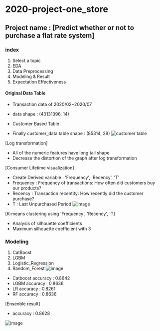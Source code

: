 # 2020-project-one_store

## Project name : [Predict whether or not to purchase a flat rate system]

### index
1. Select a topic
2. EDA
3. Data Preprocessing
4. Modeling & Result
5. Expectation Effectiveness


#### Original Data Table
* Transaction data of 2020/02~2020/07
- data shape : (40131396, 14)

* Customer Based Table
- Finally customer_data table shape : (85314, 29)
![customer table](https://user-images.githubusercontent.com/68583172/103008544-a6194c80-4578-11eb-8393-e1f91eee92ed.PNG)

[Log transformation]
- All of the numeric features have long tail shape
- Decrease the distortion of the graph after log transformation

[Consumer Lifetime visualization]
- Create Derived variable : 'Frequency', 'Recency', 'T'
- Frequency : Frequency of transactions: How often did customers buy our products?
- Recency : Transaction recentity: How recently did the customer purchase?
- T : Last Unpurchased Period
![image](https://user-images.githubusercontent.com/68583172/103011640-9cdeae80-457d-11eb-8b8f-6ff2635d0909.png)

[K-means clustering using 'Frequency', 'Recency', 'T]
- Analysis of silhouette coefficients
- Maximum silhouette coefficient with 3 

### Modeling
1. CatBoost
2. LGBM
3. Logistic_Regression
4. Random_Forest
![image](https://user-images.githubusercontent.com/68583172/103015242-673cc400-4583-11eb-8a7d-a1c25ca47eb1.png)

- Catboost accuracy : 0.8642
- LGBM accuracy : 0.8636
- LR accuracy : 0.8261
- RF accuracy : 0.8636

[Ensenble result]
- accuracy : 0.8628

![image](https://user-images.githubusercontent.com/68583172/103015314-8b000a00-4583-11eb-90bf-cf7cd1dbbced.png)


